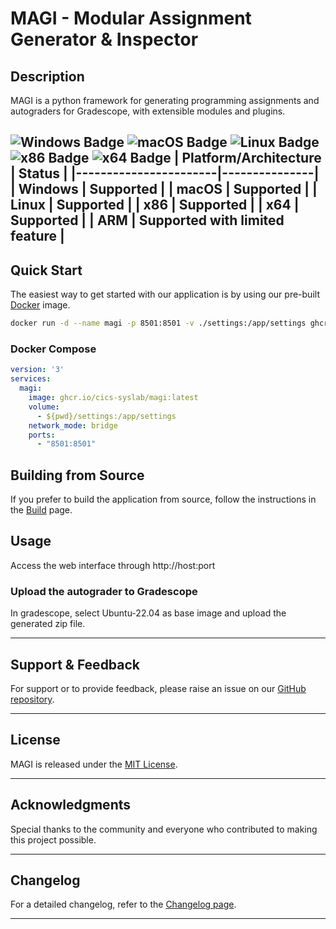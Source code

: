 # MAGI - Modular Assignment Generator & Inspector

## Description

MAGI is a python framework for generating programming assignments and autograders for Gradescope, with extensible modules and plugins.

![Windows Badge](https://img.shields.io/badge/Windows-Supported-green)
![macOS Badge](https://img.shields.io/badge/macOS-Supported-green)
![Linux Badge](https://img.shields.io/badge/Linux-Supported-green)
![x86 Badge](https://img.shields.io/badge/x86-Supported-green)
![x64 Badge](https://img.shields.io/badge/x64-Supported-green)
| Platform/Architecture | Status        |
|-----------------------|---------------|
| Windows               | Supported     |
| macOS                 | Supported     |
| Linux                 | Supported     |
| x86                   | Supported     |
| x64                   | Supported     |
| ARM                   | Supported with limited feature |
---

## Quick Start

The easiest way to get started with our application is by using our pre-built [Docker](https://www.docker.com/) image.

```bash
docker run -d --name magi -p 8501:8501 -v ./settings:/app/settings ghcr.io/cics-syslab/magi:latest
```

### Docker Compose
```yaml
version: '3'
services:
  magi:
    image: ghcr.io/cics-syslab/magi:latest
    volume:
      - ${pwd}/settings:/app/settings
    network_mode: bridge
    ports:
      - "8501:8501"
```

## Building from Source

If you prefer to build the application from source, follow the instructions in the [Build](https://github.com/cics-syslab/MAGI/wiki/Build) page.

## Usage

Access the web interface through http://host:port
<!-- Start the gui


```bash

```

The interface is organized into tabs, with two default tabs: Preview and Basic Settings. When you enable different modules or plugins, their respective settings (if available) will appear in newly created tabs.

### Basic Settings

This page includes the generic information about the assignment and overall settings. The attributes are listed below,
  
- Project Name:
The title for the project and also the name shown on the generated material such as the documentation.

- Project Desc:
Optional. A paragraph long brief description for the project. Could be a scenario or something related.

- Submission Files:
A list of file required for submission. In case of the student's submission doesn't include one or more files in the list, the autograder will not run or produce the test result but throws an error message to notify the student.

- Enabled Module:
Choose the module you wish to use. Please note that modules are mutually exclusive, allowing only one module to be enabled at a time.

  List of modules currently available:
  - [Network Project Engine](https://github.com/nightdawnex/gsgen/tree/main/modules/NetworkProjectEngine)
  
<!-- - [Thread Project Engine](https://github.com/nightdawnex/gsgen/tree/main/modules/ThreadingProjectEngine) -->

<!-- - Enabled Plugins:
Select the plugins you want to use. You can enable multiple plugins simultaneously.

  List of Plugins currently available: -->

<!-- ### Preview

On the preview page, you can choose where to generate the output project files.

The files will be generated in a folder named after the project. If the folder already exists, it will be appended with the current time. -->

### Upload the autograder to Gradescope 

In gradescope, select Ubuntu-22.04 as base image and upload the generated zip file. 

<!-- For more detailed usage instructions, please refer to the [User Guide](link-to-user-guide.md). -->
<!-- ---

## Contributing

We welcome contributions! Please check out our [CONTRIBUTING.md](link-to-contributing-guide.md) for guidelines. -->

---

## Support & Feedback

For support or to provide feedback, please raise an issue on our [GitHub repository](https://github.com/cics-syslab/MAGI).

---

## License

MAGI is released under the [MIT License](LICENSE).

---

## Acknowledgments

Special thanks to the community and everyone who contributed to making this project possible.

---

## Changelog


For a detailed changelog, refer to the [Changelog page](https://github.com/cics-syslab/MAGI/wiki/Changelog).

---
